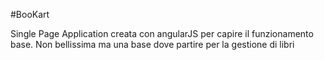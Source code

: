 #BooKart 

Single Page Application creata con angularJS per capire il funzionamento base.
Non bellissima ma una base dove partire per la gestione di libri
